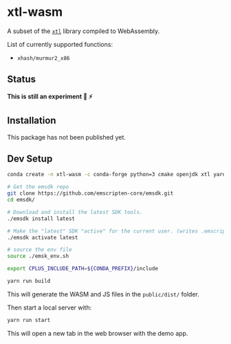 # xtl-wasm

A subset of the [`xtl`](https://github.com/xtensor-stack/xtl) library compiled to WebAssembly.

List of currently supported functions:

- `xhash/murmur2_x86`

## Status

**This is still an experiment 🧪 ⚡**

## Installation

This package has not been published yet.

## Dev Setup

```bash
conda create -n xtl-wasm -c conda-forge python=3 cmake openjdk xtl yarn -y

# Get the emsdk repo
git clone https://github.com/emscripten-core/emsdk.git
cd emsdk/

# Download and install the latest SDK tools.
./emsdk install latest

# Make the "latest" SDK "active" for the current user. (writes .emscripten file)
./emsdk activate latest

# source the env file
source ./emsk_env.sh

export CPLUS_INCLUDE_PATH=${CONDA_PREFIX}/include

yarn run build
```

This will generate the WASM and JS files in the `public/dist/` folder.

Then start a local server with:

```bash
yarn run start
```

This will open a new tab in the web browser with the demo app.
